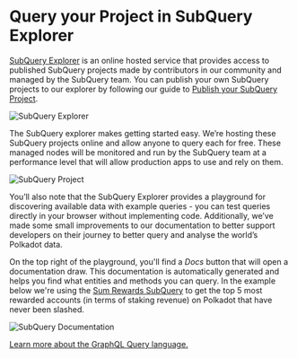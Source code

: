 # Query your Project in SubQuery Explorer

[SubQuery Explorer](https://explorer.subquery.network) is an online hosted service that provides access to published SubQuery projects made by contributors in our community and managed by the SubQuery team. You can publish your own SubQuery projects to our explorer by following our guide to [Publish your SubQuery Project](../run_publish/publish.md).

![SubQuery Explorer](https://static.subquery.network/media/explorer/explorer-header.png)

The SubQuery explorer makes getting started easy. We’re hosting these SubQuery projects online and allow anyone to query each for free. These managed nodes will be monitored and run by the SubQuery team at a performance level that will allow production apps to use and rely on them.

![SubQuery Project](https://static.subquery.network/media/explorer/explorer-project.png)

You’ll also note that the SubQuery Explorer provides a playground for discovering available data with example queries - you can test queries directly in your browser without implementing code. Additionally, we’ve made some small improvements to our documentation to better support developers on their journey to better query and analyse the world’s Polkadot data.

On the top right of the playground, you'll find a _Docs_ button that will open a documentation draw. This documentation is automatically generated and helps you find what entities and methods you can query. In the example below we're using the [Sum Rewards SubQuery](https://explorer.subquery.network/subquery/OnFinality-io/sum-reward) to get the top 5 most rewarded accounts (in terms of staking revenue) on Polkadot that have never been slashed.

![SubQuery Documentation](https://static.subquery.network/media/explorer/explorer-documentation.png)

[Learn more about the GraphQL Query language.](../run_publish/graphql.md)
